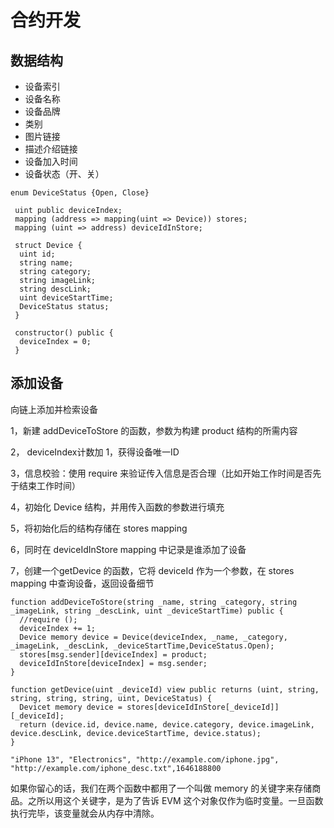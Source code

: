 # 合约开发

## 数据结构

* 设备索引
* 设备名称
* 设备品牌
* 类别
* 图片链接
* 描述介绍链接
* 设备加入时间
* 设备状态（开、关）

```solidity
enum DeviceStatus {Open, Close}

 uint public deviceIndex;
 mapping (address => mapping(uint => Device)) stores;
 mapping (uint => address) deviceIdInStore;

 struct Device {
  uint id;
  string name;
  string category;
  string imageLink;
  string descLink;
  uint deviceStartTime;
  DeviceStatus status;
 }

 constructor() public {
  deviceIndex = 0;
 }
```



## 添加设备

向链上添加并检索设备

1，新建 addDeviceToStore 的函数，参数为构建 product 结构的所需内容

2， deviceIndex计数加 1，获得设备唯一ID

3，信息校验：使用 require 来验证传入信息是否合理（比如开始工作时间是否先于结束工作时间）

4，初始化 Device 结构，并用传入函数的参数进行填充

5，将初始化后的结构存储在 stores mapping

6，同时在 deviceIdInStore mapping 中记录是谁添加了设备

7，创建一个getDevice 的函数，它将 deviceId 作为一个参数，在 stores mapping 中查询设备，返回设备细节



```solidity
function addDeviceToStore(string _name, string _category, string _imageLink, string _descLink, uint _deviceStartTime) public {
  //require ();
  deviceIndex += 1;
  Device memory device = Device(deviceIndex, _name, _category, _imageLink, _descLink, _deviceStartTime,DeviceStatus.Open);
  stores[msg.sender][deviceIndex] = product;
  deviceIdInStore[deviceIndex] = msg.sender;
}

function getDevice(uint _deviceId) view public returns (uint, string, string, string, string, uint, DeviceStatus) {
  Devicet memory device = stores[deviceIdInStore[_deviceId]][_deviceId];
  return (device.id, device.name, device.category, device.imageLink, device.descLink, device.deviceStartTime, device.status);
}
```





```
"iPhone 13", "Electronics", "http://example.com/iphone.jpg", "http://example.com/iphone_desc.txt",1646188800
```

如果你留心的话，我们在两个函数中都用了一个叫做 memory 的关键字来存储商品。之所以用这个关键字，是为了告诉 EVM 这个对象仅作为临时变量。一旦函数执行完毕，该变量就会从内存中清除。